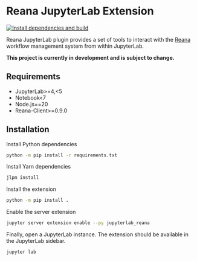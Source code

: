 # Reana JupyterLab Extension
[![Install dependencies and build](https://github.com/vre-hub/reana-jupyterlab-extension/actions/workflows/build.yml/badge.svg)](https://github.com/vre-hub/reana-jupyterlab-extension/actions/workflows/build.yml/badge.svg)

Reana JupyterLab plugin provides a set of tools to interact with the [Reana](https://reanahub.io/) workflow management system from within JupyterLab. 

**This project is currently in development and is subject to change.**

## Requirements
- JupyterLab>=4,<5
- Notebook<7
- Node.js==20
- Reana-Client>=0.9.0

## Installation
Install Python dependencies
```bash
python -m pip install -r requirements.txt
```

Install Yarn dependencies
```bash
jlpm install
```

Install the extension
```bash
python -m pip install .
```

Enable the server extension
```bash
jupyter server extension enable --py jupyterlab_reana
```

Finally, open a JupyterLab instance. The extension should be available in the JupyterLab sidebar.
```bash
jupyter lab
```
